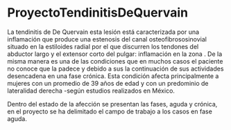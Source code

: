 # ProyectoTendinitisDeQuervain
La tendinitis de De Quervain esta lesión está caracterizada por una inflamación que produce una estenosis del canal osteofibrososinovial situado en la estiloides radial por el que discurren los tendones del abductor largo y el extensor corto del pulgar: inflamación en la zona .
 De la misma manera es una de las condiciones que en muchos casos el paciente no conoce que la padece y debido a sus la continuación de sus actividades desencadena en una fase crónica. Esta condición afecta principalmente a mujeres con un promedio de 39 años de edad y con un predominio de lateralidad derecha -según estudios realizados en México.
 
 Dentro del estado de la afección se presentan las fases, aguda y crónica, en el proyecto se ha delimitado el campo de trabajo a los casos en fase aguda.
